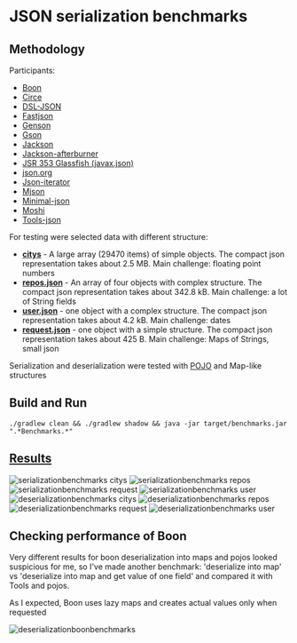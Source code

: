 # JSON serialization benchmarks

## Methodology

Participants:

- [Boon](https://github.com/boonproject/boon)
- [Circe](https://circe.github.io/circe)
- [DSL-JSON](https://github.com/ngs-doo/dsl-json)
- [Fastjson](https://github.com/alibaba/fastjson)
- [Genson](https://owlike.github.io/genson/)
- [Gson](https://code.google.com/p/google-gson/)
- [Jackson](http://wiki.fasterxml.com/JacksonRelease20)
- [Jackson-afterburner](https://github.com/FasterXML/jackson-module-afterburner)
- [JSR 353 Glassfish (javax.json)](https://json-processing-spec.java.net/)
- [json.org](https://github.com/stleary/JSON-java)
- [Json-iterator](http://jsoniter.com)
- [Mjson](https://bolerio.github.io/mjson/)
- [Minimal-json](https://github.com/ralfstx/minimal-json)
- [Moshi](https://github.com/square/moshi)
- [Tools-json](https://github.com/wizzardo/tools)

For testing were selected data with different structure:

- **[citys](src/main/resources/citys.json)** - A large array (29470 items) of simple objects. The compact json representation takes about 2.5 MB. Main challenge: floating point numbers
- **[repos.json](src/main/resources/repos.json)** - An array of four objects with complex structure. The compact json representation takes about 342.8 kB. Main challenge: a lot of String fields
- **[user.json](src/main/resources/user.json)** - one object with a complex structure. The compact json representation takes about 4.2 kB. Main challenge: dates
- **[request.json](src/main/resources/request.json)** - one object with a simple structure. The compact json representation takes about 425 B. Main challenge: Maps of Strings, small json

Serialization and deserialization were tested with [POJO](src/main/java/org/bura/benchmarks/json/domain) and Map-like structures

## Build and Run

```shell
./gradlew clean && ./gradlew shadow && java -jar target/benchmarks.jar ".*Benchmarks.*"
```

## [Results]

![serializationbenchmarks citys](https://user-images.githubusercontent.com/5871626/37311902-605d84f0-2649-11e8-969c-a1c4cab6da21.png)
![serializationbenchmarks repos](https://user-images.githubusercontent.com/5871626/37311903-607d2706-2649-11e8-86b9-7d026e070a10.png)
![serializationbenchmarks request](https://user-images.githubusercontent.com/5871626/37311904-6098c6c8-2649-11e8-94a7-ba433d60c397.png)
![serializationbenchmarks user](https://user-images.githubusercontent.com/5871626/37311905-60b807b8-2649-11e8-9494-7ebb03625c89.png)
![deserializationbenchmarks citys](https://user-images.githubusercontent.com/5871626/37311915-670c1a8c-2649-11e8-8906-2f44fc420246.png)
![deserializationbenchmarks repos](https://user-images.githubusercontent.com/5871626/37311917-672a421e-2649-11e8-8cd9-eb65ae559c14.png)
![deserializationbenchmarks request](https://user-images.githubusercontent.com/5871626/37311919-674a2ac0-2649-11e8-8c75-a7dcf0dde9a2.png)
![deserializationbenchmarks user](https://user-images.githubusercontent.com/5871626/37311920-676e68f4-2649-11e8-84a3-91e74b72d069.png)


## Checking performance of Boon

Very different results for boon deserialization into maps and pojos looked suspicious for me, so I've made another benchmark:
'deserialize into map' vs 'deserialize into map and get value of one field'
and compared it with Tools and pojos.

As I expected, Boon uses lazy maps and creates actual values only when requested

![deserializationboonbenchmarks](https://user-images.githubusercontent.com/5871626/37311922-6794f352-2649-11e8-830a-53028bb07bd4.png)

[Results]: https://raw.githubusercontent.com/wizzardo/json-benchmarks/master/results

